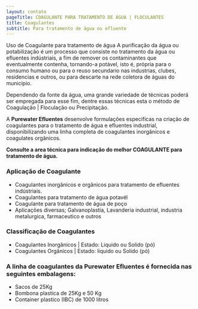 ```yaml
---
layout: contato
pageTitle: COAGULANTE PARA TRATAMENTO DE ÁGUA | FLOCULANTES
title: Coagulantes
subtitle: Para tratamento de água ou efluente
---
```


>
Uso de Coagulante para tratamento de água
A purificação da água ou potabilização é um processo que consiste no tratamento da água ou efluentes indústriais, a fim de remover os contaminantes que eventualmente contenha, tornando-a potável, isto é, própria para o consumo humano ou para o reuso secundario nas industrias, clubes, residencias e outros, ou para descarte na rede coletora de águas do municipio.

Dependendo da fonte da água, uma grande variedade de técnicas poderá ser empregada para esse fim, dentre essas técnicas esta o método de Coagulação | Floculação ou Precipitação.

A **Purewater Efluentes** desenvolve formulações especificas na criação de coagulantes para o tratamento de água e efluentes industrial, disponibilizando uma linha completa de coagulantes inorgânicos e coagulates orgânicos.

**Consulte a area técnica para indicação do melhor COAGULANTE para tratamento de água.**

>
### Aplicação de Coagulante

- Coagulantes inorgânicos e orgânicos para tratamento de efluentes indústriais.
- Coagulantes para tratamento de água potavél
- Coagulante para tratamento de água de poço
- Aplicações diversas; Galvanoplastia, Lavanderia industrial, industria metalurgica, farmaceutico e outros

### Classificação de Coagulantes

- Coagulantes Inorgânicos | Estado: Liquido ou Solido (pó)
- Coagulantes Orgânicos   | Estado: liquido ou Solido (pó)

>
### A linha de coagulantes da Purewater Efluentes é fornecida nas seguintes embalagens:

- Sacos de 25Kg 
- Bombona plastica de 25Kg e 50 Kg
- Container plastico (IBC) de 1000 litros


